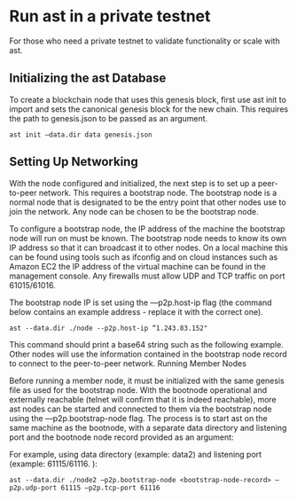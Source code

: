 # Run ast in a private testnet

For those who need a private testnet to validate functionality or scale with ast.

## Initializing the ast Database
To create a blockchain node that uses this genesis block, first use ast init to import and sets the canonical genesis block for the new chain. This requires the path to genesis.json to be passed as an argument.
```
ast init —data.dir data genesis.json
```
## Setting Up Networking

With the node configured and initialized, the next step is to set up a peer-to-peer network. This requires a bootstrap node. The bootstrap node is a normal node that is designated to be the entry point that other nodes use to join the network. Any node can be chosen to be the bootstrap node.

To configure a bootstrap node, the IP address of the machine the bootstrap node will run on must be known. The bootstrap node needs to know its own IP address so that it can broadcast it to other nodes. On a local machine this can be found using tools such as ifconfig and on cloud instances such as Amazon EC2 the IP address of the virtual machine can be found in the management console. Any firewalls must allow UDP and TCP traffic on port 61015/61016.

The bootstrap node IP is set using the —p2p.host-ip flag (the command below contains an example address - replace it with the correct one).
```
ast --data.dir ./node --p2p.host-ip “1.243.83.152"
```
This command should print a base64 string such as the following example. Other nodes will use the information contained in the bootstrap node record to connect to the peer-to-peer network.
Running Member Nodes

Before running a member node, it must be initialized with the same genesis file as used for the bootstrap node. With the bootnode operational and externally reachable (telnet <ip> <port> will confirm that it is indeed reachable), more ast nodes can be started and connected to them via the bootstrap node using the —p2p.bootstrap-node flag. The process is to start ast on the same machine as the bootnode, with a separate data directory and listening port and the bootnode node record provided as an argument:

For example, using data directory (example: data2) and listening port (example:  61115/61116.
):

```
ast --data.dir ./node2 —p2p.bootstrap-node <bootstrap-node-record> —p2p.udp-port 61115 —p2p.tcp-port 61116 
```